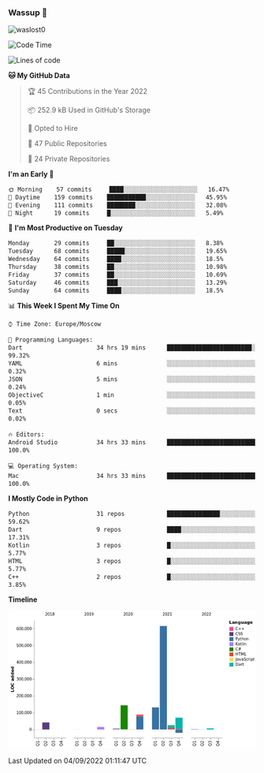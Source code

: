 ### Wassup 👋

<p align="left"> <img src="https://komarev.com/ghpvc/?username=waslost0" alt="waslost0" /></p>

<!--START_SECTION:waka-->
![Code Time](http://img.shields.io/badge/Code%20Time-1%2C480%20hrs%208%20mins-blue)

![Lines of code](https://img.shields.io/badge/From%20Hello%20World%20I%27ve%20Written-1%20Million%20lines%20of%20code-blue)

**🐱 My GitHub Data** 

> 🏆 45 Contributions in the Year 2022
 > 
> 📦 252.9 kB Used in GitHub's Storage 
 > 
> 💼 Opted to Hire
 > 
> 📜 47 Public Repositories 
 > 
> 🔑 24 Private Repositories  
 > 
**I'm an Early 🐤** 

```text
🌞 Morning    57 commits     ████░░░░░░░░░░░░░░░░░░░░░   16.47% 
🌆 Daytime    159 commits    ███████████░░░░░░░░░░░░░░   45.95% 
🌃 Evening    111 commits    ████████░░░░░░░░░░░░░░░░░   32.08% 
🌙 Night      19 commits     █░░░░░░░░░░░░░░░░░░░░░░░░   5.49%

```
📅 **I'm Most Productive on Tuesday** 

```text
Monday       29 commits     ██░░░░░░░░░░░░░░░░░░░░░░░   8.38% 
Tuesday      68 commits     █████░░░░░░░░░░░░░░░░░░░░   19.65% 
Wednesday    64 commits     ████░░░░░░░░░░░░░░░░░░░░░   18.5% 
Thursday     38 commits     ██░░░░░░░░░░░░░░░░░░░░░░░   10.98% 
Friday       37 commits     ██░░░░░░░░░░░░░░░░░░░░░░░   10.69% 
Saturday     46 commits     ███░░░░░░░░░░░░░░░░░░░░░░   13.29% 
Sunday       64 commits     ████░░░░░░░░░░░░░░░░░░░░░   18.5%

```


📊 **This Week I Spent My Time On** 

```text
⌚︎ Time Zone: Europe/Moscow

💬 Programming Languages: 
Dart                     34 hrs 19 mins      ████████████████████████░   99.32% 
YAML                     6 mins              ░░░░░░░░░░░░░░░░░░░░░░░░░   0.32% 
JSON                     5 mins              ░░░░░░░░░░░░░░░░░░░░░░░░░   0.24% 
ObjectiveC               1 min               ░░░░░░░░░░░░░░░░░░░░░░░░░   0.05% 
Text                     0 secs              ░░░░░░░░░░░░░░░░░░░░░░░░░   0.02%

🔥 Editors: 
Android Studio           34 hrs 33 mins      █████████████████████████   100.0%

💻 Operating System: 
Mac                      34 hrs 33 mins      █████████████████████████   100.0%

```

**I Mostly Code in Python** 

```text
Python                   31 repos            ███████████████░░░░░░░░░░   59.62% 
Dart                     9 repos             ████░░░░░░░░░░░░░░░░░░░░░   17.31% 
Kotlin                   3 repos             █░░░░░░░░░░░░░░░░░░░░░░░░   5.77% 
HTML                     3 repos             █░░░░░░░░░░░░░░░░░░░░░░░░   5.77% 
C++                      2 repos             █░░░░░░░░░░░░░░░░░░░░░░░░   3.85%

```


**Timeline**

![Chart not found](https://raw.githubusercontent.com/waslost0/waslost0/master/charts/bar_graph.png) 


 Last Updated on 04/09/2022 01:11:47 UTC
<!--END_SECTION:waka-->

